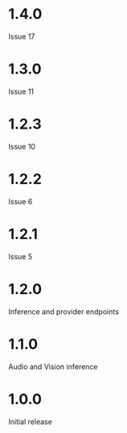 # 1.4.0
Issue 17

# 1.3.0
Issue 11

# 1.2.3
Issue 10

# 1.2.2
Issue 6

# 1.2.1
Issue 5

# 1.2.0
Inference and provider endpoints

# 1.1.0
Audio and Vision inference 

# 1.0.0
Initial release

